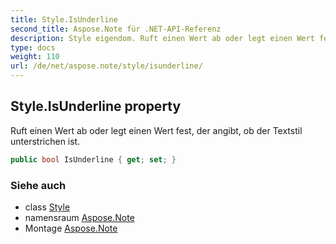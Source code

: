 ```yaml
---
title: Style.IsUnderline
second_title: Aspose.Note für .NET-API-Referenz
description: Style eigendom. Ruft einen Wert ab oder legt einen Wert fest der angibt ob der Textstil unterstrichen ist.
type: docs
weight: 110
url: /de/net/aspose.note/style/isunderline/
---
```

## Style.IsUnderline property

Ruft einen Wert ab oder legt einen Wert fest, der angibt, ob der Textstil unterstrichen ist.

```csharp
public bool IsUnderline { get; set; }
```

### Siehe auch

* class [Style](../)
* namensraum [Aspose.Note](../../style/)
* Montage [Aspose.Note](../../../)


